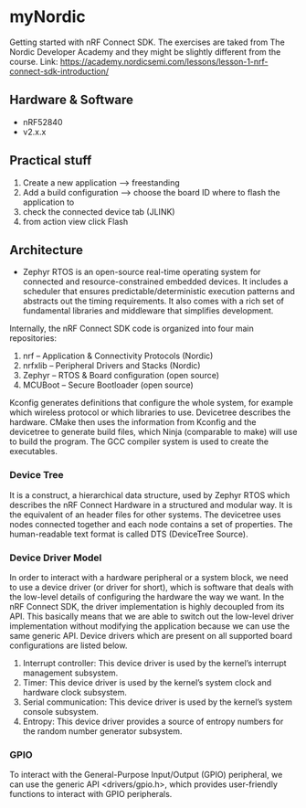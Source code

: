 # myNordic

Getting started with nRF Connect SDK.
The exercises are taked from The Nordic Developer Academy and they might be slightly different from the course.
Link: https://academy.nordicsemi.com/lessons/lesson-1-nrf-connect-sdk-introduction/

## Hardware & Software
- nRF52840
- v2.x.x

## Practical stuff

1. Create a new application --> freestanding
1. Add a build configuration --> choose the board ID where to flash the application to
1. check the connected device tab (JLINK)
1. from action view click Flash

## Architecture
- Zephyr RTOS is an open-source real-time operating system for connected and resource-constrained embedded devices. It includes a scheduler that ensures predictable/deterministic execution patterns and abstracts out the timing requirements. It also comes with a rich set of fundamental libraries and middleware that simplifies development.

Internally, the nRF Connect SDK code is organized into four main repositories:

1. nrf – Application & Connectivity Protocols (Nordic)
1. nrfxlib – Peripheral Drivers and Stacks (Nordic)
1. Zephyr – RTOS & Board configuration (open source)
1. MCUBoot – Secure Bootloader (open source)

Kconfig generates definitions that configure the whole system, for example which wireless protocol or which libraries to use. Devicetree describes the hardware. CMake then uses the information from Kconfig and the devicetree to generate build files, which Ninja (comparable to make) will use to build the program. The GCC compiler system is used to create the executables.


### Device Tree
It is a construct, a hierarchical data structure, used by Zephyr RTOS which describes the nRF Connect Hardware in a structured and modular way. It is the equivalent of an header files for other systems.
The devicetree uses nodes connected together and each node contains a set of properties. The human-readable text format is called DTS (DeviceTree Source).

### Device Driver Model
In order to interact with a hardware peripheral or a system block, we need to use a device driver (or driver for short), which is software that deals with the low-level details of configuring the hardware the way we want. In the nRF Connect SDK, the driver implementation is highly decoupled from its API. This basically means that we are able to switch out the low-level driver implementation without modifying the application because we can use the same generic API.
Device drivers which are present on all supported board configurations are listed below.
1.  Interrupt controller: This device driver is used by the kernel’s interrupt management subsystem.
1. Timer: This device driver is used by the kernel’s system clock and hardware clock subsystem.
1. Serial communication: This device driver is used by the kernel’s system console subsystem.
1. Entropy: This device driver provides a source of entropy numbers for the random number generator subsystem.

### GPIO
To interact with the General-Purpose Input/Output (GPIO) peripheral, we can use the generic API <drivers/gpio.h>, which provides user-friendly functions to interact with GPIO peripherals.
